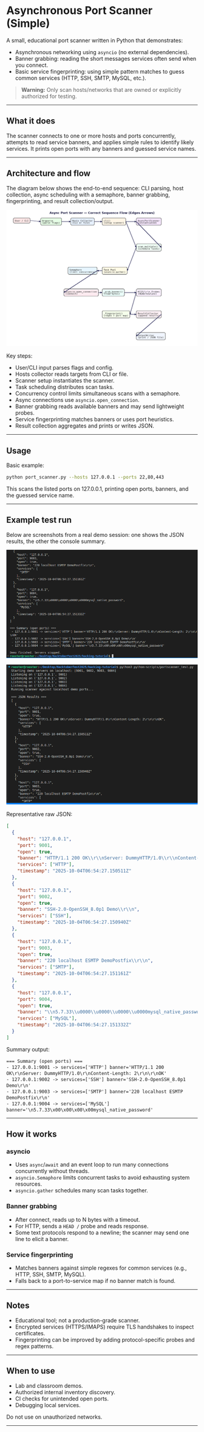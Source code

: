 # Asynchronous Port Scanner (Simple)

A small, educational port scanner written in Python that demonstrates:

- Asynchronous networking using `asyncio` (no external dependencies).
- Banner grabbing: reading the short messages services often send when you connect.
- Basic service fingerprinting: using simple pattern matches to guess common services (HTTP, SSH, SMTP, MySQL, etc.).

> **Warning:** Only scan hosts/networks that are owned or explicitly authorized for testing.

---

## What it does

The scanner connects to one or more hosts and ports concurrently, attempts to read service banners, and applies simple rules to identify likely services. It prints open ports with any banners and guessed service names.

---

## Architecture and flow

The diagram below shows the end-to-end sequence: CLI parsing, host collection, async scheduling with a semaphore, banner grabbing, fingerprinting, and result collection/output.

![Async Port Scanner Architecture](python-scripts/images/async_port_scanner_flow_edges.png)

Key steps:

- User/CLI input parses flags and config.
- Hosts collector reads targets from CLI or file.
- Scanner setup instantiates the scanner.
- Task scheduling distributes scan tasks.
- Concurrency control limits simultaneous scans with a semaphore.
- Async connections use `asyncio.open_connection`.
- Banner grabbing reads available banners and may send lightweight probes.
- Service fingerprinting matches banners or uses port heuristics.
- Result collection aggregates and prints or writes JSON.

---

## Usage

Basic example:

```bash
python port_scanner.py --hosts 127.0.0.1 --ports 22,80,443
```

This scans the listed ports on 127.0.0.1, printing open ports, banners, and the guessed service name.

---

## Example test run

Below are screenshots from a real demo session: one shows the JSON results, the other the console summary.

![JSON Output Example](python-scripts/images/async2.png)

![Summary Output Example](python-scripts/images/async.png)

Representative raw JSON:

```json
[
  {
    "host": "127.0.0.1",
    "port": 9001,
    "open": true,
    "banner": "HTTP/1.1 200 OK\\r\\nServer: DummyHTTP/1.0\\r\\nContent-Length: 2\\r\\n\\r\\nOK",
    "services": ["HTTP"],
    "timestamp": "2025-10-04T06:54:27.150511Z"
  },
  {
    "host": "127.0.0.1",
    "port": 9002,
    "open": true,
    "banner": "SSH-2.0-OpenSSH_8.0p1 Demo\\r\\n",
    "services": ["SSH"],
    "timestamp": "2025-10-04T06:54:27.150940Z"
  },
  {
    "host": "127.0.0.1",
    "port": 9003,
    "open": true,
    "banner": "220 localhost ESMTP DemoPostfix\\r\\n",
    "services": ["SMTP"],
    "timestamp": "2025-10-04T06:54:27.151161Z"
  },
  {
    "host": "127.0.0.1",
    "port": 9004,
    "open": true,
    "banner": "\\n5.7.33\\u0000\\u0000\\u0000\\u0000mysql_native_password",
    "services": ["MySQL"],
    "timestamp": "2025-10-04T06:54:27.151332Z"
  }
]
```

Summary output:

```
=== Summary (open ports) ===
- 127.0.0.1:9001 -> services=['HTTP'] banner='HTTP/1.1 200 OK\r\nServer: DummyHTTP/1.0\r\nContent-Length: 2\r\n\r\nOK'
- 127.0.0.1:9002 -> services=['SSH'] banner='SSH-2.0-OpenSSH_8.0p1 Demo\r\n'
- 127.0.0.1:9003 -> services=['SMTP'] banner='220 localhost ESMTP DemoPostfix\r\n'
- 127.0.0.1:9004 -> services=['MySQL'] banner='\n5.7.33\x00\x00\x00\x00mysql_native_password'
```

---

## How it works

### asyncio

- Uses `async`/`await` and an event loop to run many connections concurrently without threads.
- `asyncio.Semaphore` limits concurrent tasks to avoid exhausting system resources.
- `asyncio.gather` schedules many scan tasks together.

### Banner grabbing

- After connect, reads up to N bytes with a timeout.
- For HTTP, sends a `HEAD /` probe and reads response.
- Some text protocols respond to a newline; the scanner may send one line to elicit a banner.

### Service fingerprinting

- Matches banners against simple regexes for common services (e.g., HTTP, SSH, SMTP, MySQL).
- Falls back to a port-to-service map if no banner match is found.

---

## Notes

- Educational tool; not a production-grade scanner.
- Encrypted services (HTTPS/IMAPS) require TLS handshakes to inspect certificates.
- Fingerprinting can be improved by adding protocol-specific probes and regex patterns.

---

## When to use

- Lab and classroom demos.
- Authorized internal inventory discovery.
- CI checks for unintended open ports.
- Debugging local services.

Do not use on unauthorized networks.

---

